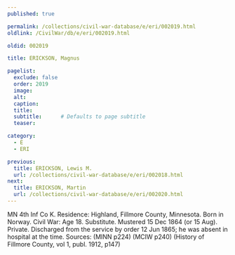```yaml
---
published: true

permalink: /collections/civil-war-database/e/eri/002019.html
oldlink: /CivilWar/db/e/eri/002019.html

oldid: 002019

title: ERICKSON, Magnus

pagelist:
  exclude: false
  order: 2019
  image: 
  alt:
  caption:
  title:
  subtitle:      # Defaults to page subtitle
  teaser:

category: 
  - E 
  - ERI

previous:
  title: ERICKSON, Lewis M.
  url: /collections/civil-war-database/e/eri/002018.html  
next:
  title: ERICKSON, Martin
  url: /collections/civil-war-database/e/eri/002020.html   
---
```

MN 4th Inf Co K. Residence: Highland, Fillmore County, Minnesota. Born in Norway. Civil War: Age 18. Substitute. Mustered 15 Dec 1864 (or 15 Aug). Private. Discharged from the service by order 12 Jun 1865; he was absent in hospital at the time. Sources: (MINN p224) (MCIW p240) (History of Fillmore County, vol 1, publ. 1912, p147)
